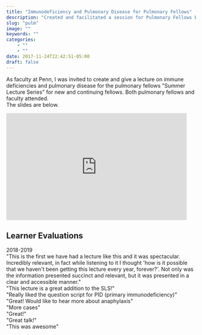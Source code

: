 ```yaml
---
title: "Immunodeficiency and Pulmonary Disease for Pulmonary Fellows"
description: "Created and facilitated a session for Pulmonary Fellows Boot Camp"
slug: "pulm"
image: ""
keywords: ""
categories:
    - ""
    - ""
date: 2017-11-24T22:42:51-05:00
draft: false
---
```



As faculty at Penn, I was invited to create and give a lecture on immune deficiencies and pulmonary disease for the pulmonary fellows "Summer Lecture Series" for new and continuing fellows. Both pulmonary fellows and faculty attended.  
The slides are below. 

<iframe src="https://docs.google.com/presentation/d/e/2PACX-1vQ-QGcH6lSjZPHbSfBgnHp1fYNLH3mi-poLdRoS5MnveewIrxUORfszvKDeLseqwjL40Vt81UzhhZiX/embed?start=false&loop=false&delayms=3000" frameborder="0" width="480" height="285" allowfullscreen="true" mozallowfullscreen="true" webkitallowfullscreen="true"></iframe>

## Learner Evaluations
2018-2019  
"This is the first we have had a lecture like this and it was spectacular. Incredibly relevant, in fact while listening to it I thought 'how is it possible that we haven't been getting this lecture every year, forever?'. Not only was the information presented succinct and relevant, but it was presented in a clear and accessible manner."  
"This lecture is a great addition to the SLS!"  
"Really liked the question script for PID (primary immunodeficiency)"  
"Great! Would like to hear more about anaphylaxis"  
"More cases"  
"Great!"  
"Great talk!"  
"This was awesome"
